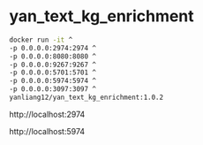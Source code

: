# yan_text_kg_enrichment

```bash
docker run -it ^
-p 0.0.0.0:2974:2974 ^
-p 0.0.0.0:8080:8080 ^
-p 0.0.0.0:9267:9267 ^
-p 0.0.0.0:5701:5701 ^
-p 0.0.0.0:5974:5974 ^
-p 0.0.0.0:3097:3097 ^
yanliang12/yan_text_kg_enrichment:1.0.2
```

http://localhost:2974

http://localhost:5974

